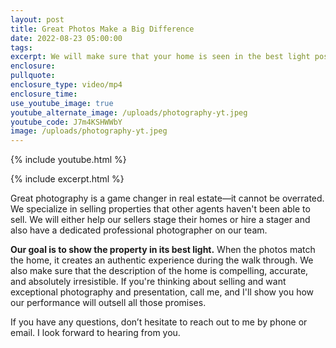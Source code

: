 ```yaml
---
layout: post
title: Great Photos Make a Big Difference
date: 2022-08-23 05:00:00
tags:
excerpt: We will make sure that your home is seen in the best light possible.
enclosure:
pullquote:
enclosure_type: video/mp4
enclosure_time:
use_youtube_image: true
youtube_alternate_image: /uploads/photography-yt.jpeg
youtube_code: J7m4KSHWWbY
image: /uploads/photography-yt.jpeg
---
```

{% include youtube.html %}

{% include excerpt.html %}

Great photography is a game changer in real estate—it cannot be overrated. We specialize in selling properties that other agents haven't been able to sell. We will either help our sellers stage their homes or hire a stager and also have a dedicated professional photographer on our team.

**Our goal is to show the property in its best light.** When the photos match the home, it creates an authentic experience during the walk through. We also make sure that the description of the home is compelling, accurate, and absolutely irresistible. If you're thinking about selling and want exceptional photography and presentation, call me, and I'll show you how our performance will outsell all those promises.

If you have any questions, don’t hesitate to reach out to me by phone or email. I look forward to hearing from you.